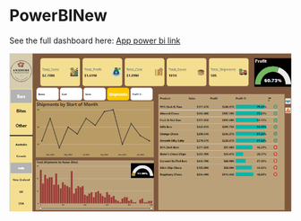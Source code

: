 # PowerBINew

See the full dashboard here: [App power bi link](https://app.powerbi.com/reportEmbed?reportId=919e4892-9904-4192-bda9-115127703a6d&autoAuth=true&ctid=44e3cf94-19c9-4e32-96c3-14f5bf01391a)

![portfolio dashboard](Screenshot%202024-08-15%20190301.png)


